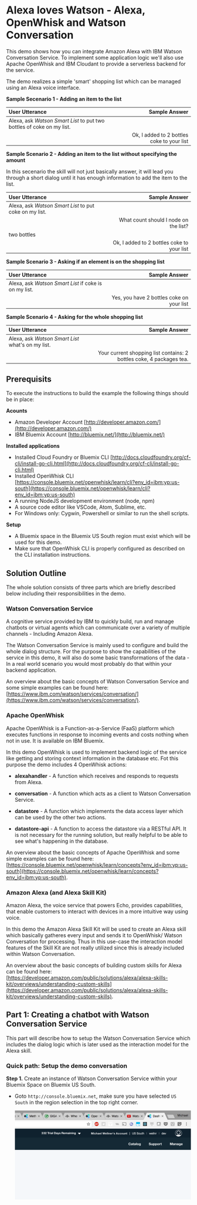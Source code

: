 # Alexa loves Watson - Alexa, OpenWhisk and Watson Conversation

This demo shows how you can integrate Amazon Alexa with IBM Watson Conversation Service. To implement some application logic we'll also use Apache OpenWhisk and IBM Cloudant to provide a serverless backend for the service.

The demo realizes a simple 'smart' shopping list which can be managed using an Alexa voice interface.

**Sample Secenario 1 - Adding an item to the list**

|User Utterance|Sample Answer|
|:-|-:|
|Alexa, ask *Watson Smart List* to put two bottles of coke on my list.||
||Ok, I added to 2 bottles coke to your list|

**Sample Scenario 2 - Adding an item to the list without specifying the amount**

In this secenario the skill will not just basically answer, it will lead you through a short dialog until it has enough information to add the item to the list.

|User Utterance|Sample Answer|
|:-|-:|
|Alexa, ask *Watson Smart List* to put coke on my list.||
||What count should I node on the list?|
|two bottles||
||Ok, I added to 2 bottles coke to your list|

**Sample Scenario 3 - Asking if an element is on the shopping list**

|User Utterance|Sample Answer|
|:-|-:|
|Alexa, ask *Watson Smart List* if coke is on my list.||
||Yes, you have 2 bottles coke on your list|

**Sample Scenario 4 - Asking for the whole shopping list**

|User Utterance|Sample Answer|
|:-|-:|
|Alexa, ask *Watson Smart List* what's on my list.||
||Your current shopping list contains: 2 bottles coke, 4 packages tea.|

## Prerequisits

To execute the instructions to build the example the following things should be in place:

**Acounts**

* Amazon Developer Account [http://developer.amazon.com/](http://developer.amazon.com/)
* IBM Bluemix Account [http://bluemix.net/](http://bluemix.net/)

**Installed applications**

* Installed Cloud Foundry or Bluemix CLI [http://docs.cloudfoundry.org/cf-cli/install-go-cli.html](http://docs.cloudfoundry.org/cf-cli/install-go-cli.html)
* Installed OpenWhisk CLI [https://console.bluemix.net/openwhisk/learn/cli?env_id=ibm:yp:us-south](https://console.bluemix.net/openwhisk/learn/cli?env_id=ibm:yp:us-south)
* A running NodeJS development environment (node, npm)
* A source code editor like VSCode, Atom, Sublime, etc.
* For Windows only: Cygwin, Powershell or similar to run the shell scripts.

**Setup**

* A Bluemix space in the Bluemix US South region must exist which will be used for this demo.
* Make sure that OpenWhisk CLI is properly configured as described on the CLI installation instructions.

## Solution Outline

The whole solution consists of three parts which are briefly described below including their responsibilities in the demo.

### Watson Conversation Service

A cognitive service provided by IBM to quickly build, run and manage chatbots or virtual agents which can communicate over a variety of multiple channels - Including Amazon Alexa.

The Watson Conversation Service is mainly used to configure and build the whole dialog structure. For the purpose to show the capabilities of the service in this demo, it will also do some basic transformations of the data - In a real world scenario you would most probably do that within your backend application.

An overview about the basic concepts of Watson Conversation Service and some simple examples can be found here: [https://www.ibm.com/watson/services/conversation/](https://www.ibm.com/watson/services/conversation/).

### Apache OpenWhisk

Apache OpenWhisk is a Function-as-a-Service (FaaS) platform which executes functions in response to incoming events and costs nothing when not in use. It is available on IBM Bluemix.

In this demo OpenWhisk is used to implement backend logic of the service like getting and storing context information in the database etc. Fot this purpose the demo includes 4 OpenWhisk actions:

* **alexahandler** - A function which receives and responds to requests from Alexa.
* **conversation** - A function which acts as a client to Watson Conversation Service.
* **datastore** - A function which implements the data access layer which can be used by the other two actions.

* **datastore-api** - A function to access the datastore via a RESTful API. It is not necessary for the running solution, but really helpful to be able to see what's happening in the database.

An overview about the basic concepts of Apache OpenWhisk and some simple examples can be found here: [https://console.bluemix.net/openwhisk/learn/concepts?env_id=ibm:yp:us-south](https://console.bluemix.net/openwhisk/learn/concepts?env_id=ibm:yp:us-south).

### Amazon Alexa (and Alexa Skill Kit)

Amazon Alexa, the voice service that powers Echo, provides capabilities, that enable customers to interact with devices in a more intuitive way using voice.

In this demo the Amazon Alexa Skill Kit will be used to create an Alexa skill which basically gatheres every input and sends it to OpenWhisk/ Watson Conversation for processing. Thus in this use-case the interaction model features of the Skill Kit are not really utilized since this is already included within Watson Conversation.

An overview about the basic concepts of building custom skills for Alexa can be found here: [https://developer.amazon.com/public/solutions/alexa/alexa-skills-kit/overviews/understanding-custom-skills](https://developer.amazon.com/public/solutions/alexa/alexa-skills-kit/overviews/understanding-custom-skills).

## Part 1: Creating a chatbot with Watson Conversation Service

This part will describe how to setup the Watson Conversation Service which includes the dialog logic which is later used as the interaction model for the Alexa skill.

### Quick path: Setup the demo conversation

**Step 1.** Create an instance of Watson Conversation Service within your Bluemix Space on Bluemix US South.

  * Goto `http://console.bluemix.net`, make sure you have selected `US South` in the region selection in the top right corner.

    ![Bluemix Region US South](./images/wcs-bluemix-region.png)
